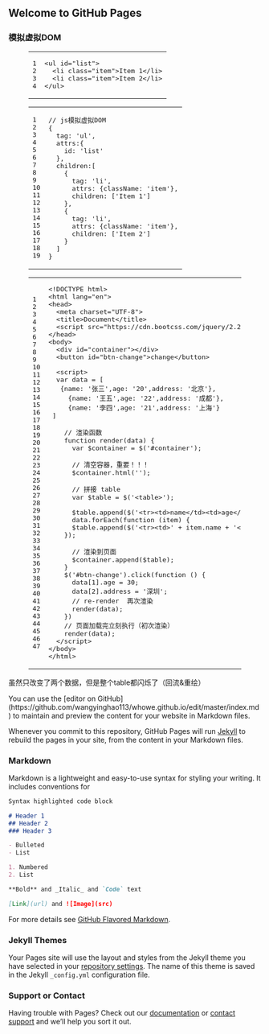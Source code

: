 ## Welcome to GitHub Pages
<h3 id="模拟虚拟DOM"><a href="#模拟虚拟DOM" class="headerlink" title="模拟虚拟DOM"></a>模拟虚拟DOM</h3><figure class="highlight html"><table><tr><td class="gutter"><pre><span class="line">1</span><br><span class="line">2</span><br><span class="line">3</span><br><span class="line">4</span><br></pre></td><td class="code"><pre><span class="line"><span class="tag">&lt;<span class="name">ul</span> <span class="attr">id</span>=<span class="string">"list"</span>&gt;</span></span><br><span class="line">  <span class="tag">&lt;<span class="name">li</span> <span class="attr">class</span>=<span class="string">"item"</span>&gt;</span>Item 1<span class="tag">&lt;/<span class="name">li</span>&gt;</span></span><br><span class="line">  <span class="tag">&lt;<span class="name">li</span> <span class="attr">class</span>=<span class="string">"item"</span>&gt;</span>Item 2<span class="tag">&lt;/<span class="name">li</span>&gt;</span></span><br><span class="line"><span class="tag">&lt;/<span class="name">ul</span>&gt;</span></span><br></pre></td></tr></table></figure>
<figure class="highlight javascript"><table><tr><td class="gutter"><pre><span class="line">1</span><br><span class="line">2</span><br><span class="line">3</span><br><span class="line">4</span><br><span class="line">5</span><br><span class="line">6</span><br><span class="line">7</span><br><span class="line">8</span><br><span class="line">9</span><br><span class="line">10</span><br><span class="line">11</span><br><span class="line">12</span><br><span class="line">13</span><br><span class="line">14</span><br><span class="line">15</span><br><span class="line">16</span><br><span class="line">17</span><br><span class="line">18</span><br><span class="line">19</span><br></pre></td><td class="code"><pre><span class="line"><span class="comment">// js模拟虚拟DOM</span></span><br><span class="line">&#123;</span><br><span class="line">  tag: <span class="string">'ul'</span>,</span><br><span class="line">  attrs:&#123;</span><br><span class="line">    id: <span class="string">'list'</span></span><br><span class="line">  &#125;,</span><br><span class="line">  children:[</span><br><span class="line">    &#123;</span><br><span class="line">      tag: <span class="string">'li'</span>,</span><br><span class="line">      attrs: &#123;<span class="attr">className</span>: <span class="string">'item'</span>&#125;,</span><br><span class="line">      children: [<span class="string">'Item 1'</span>]</span><br><span class="line">    &#125;,</span><br><span class="line">    &#123;</span><br><span class="line">      tag: <span class="string">'li'</span>,</span><br><span class="line">      attrs: &#123;<span class="attr">className</span>: <span class="string">'item'</span>&#125;,</span><br><span class="line">      children: [<span class="string">'Item 2'</span>]</span><br><span class="line">    &#125;</span><br><span class="line">  ]</span><br><span class="line">&#125;</span><br></pre></td></tr></table></figure>
<figure class="highlight html"><table><tr><td class="gutter"><pre><span class="line">1</span><br><span class="line">2</span><br><span class="line">3</span><br><span class="line">4</span><br><span class="line">5</span><br><span class="line">6</span><br><span class="line">7</span><br><span class="line">8</span><br><span class="line">9</span><br><span class="line">10</span><br><span class="line">11</span><br><span class="line">12</span><br><span class="line">13</span><br><span class="line">14</span><br><span class="line">15</span><br><span class="line">16</span><br><span class="line">17</span><br><span class="line">18</span><br><span class="line">19</span><br><span class="line">20</span><br><span class="line">21</span><br><span class="line">22</span><br><span class="line">23</span><br><span class="line">24</span><br><span class="line">25</span><br><span class="line">26</span><br><span class="line">27</span><br><span class="line">28</span><br><span class="line">29</span><br><span class="line">30</span><br><span class="line">31</span><br><span class="line">32</span><br><span class="line">33</span><br><span class="line">34</span><br><span class="line">35</span><br><span class="line">36</span><br><span class="line">37</span><br><span class="line">38</span><br><span class="line">39</span><br><span class="line">40</span><br><span class="line">41</span><br><span class="line">42</span><br><span class="line">43</span><br><span class="line">44</span><br><span class="line">45</span><br><span class="line">46</span><br><span class="line">47</span><br></pre></td><td class="code"><pre><span class="line"><span class="meta">&lt;!DOCTYPE html&gt;</span></span><br><span class="line"><span class="tag">&lt;<span class="name">html</span> <span class="attr">lang</span>=<span class="string">"en"</span>&gt;</span></span><br><span class="line"><span class="tag">&lt;<span class="name">head</span>&gt;</span></span><br><span class="line">  <span class="tag">&lt;<span class="name">meta</span> <span class="attr">charset</span>=<span class="string">"UTF-8"</span>&gt;</span></span><br><span class="line">  <span class="tag">&lt;<span class="name">title</span>&gt;</span>Document<span class="tag">&lt;/<span class="name">title</span>&gt;</span></span><br><span class="line">  <span class="tag">&lt;<span class="name">script</span> <span class="attr">src</span>=<span class="string">"https://cdn.bootcss.com/jquery/2.2.0/jquery.min.js"</span>&gt;</span><span class="undefined"></span><span class="tag">&lt;/<span class="name">script</span>&gt;</span></span><br><span class="line"><span class="tag">&lt;/<span class="name">head</span>&gt;</span></span><br><span class="line"><span class="tag">&lt;<span class="name">body</span>&gt;</span></span><br><span class="line">  <span class="tag">&lt;<span class="name">div</span> <span class="attr">id</span>=<span class="string">"container"</span>&gt;</span><span class="tag">&lt;/<span class="name">div</span>&gt;</span></span><br><span class="line">  <span class="tag">&lt;<span class="name">button</span> <span class="attr">id</span>=<span class="string">"btn-change"</span>&gt;</span>change<span class="tag">&lt;/<span class="name">button</span>&gt;</span></span><br><span class="line"></span><br><span class="line">  <span class="tag">&lt;<span class="name">script</span>&gt;</span><span class="undefined"></span></span><br><span class="line"><span class="javascript">	<span class="keyword">var</span> data = [</span></span><br><span class="line"><span class="javascript">	  &#123;<span class="attr">name</span>: <span class="string">'张三'</span>,<span class="attr">age</span>: <span class="string">'20'</span>,<span class="attr">address</span>: <span class="string">'北京'</span>&#125;,</span></span><br><span class="line"><span class="javascript">	  &#123;<span class="attr">name</span>: <span class="string">'王五'</span>,<span class="attr">age</span>: <span class="string">'22'</span>,<span class="attr">address</span>: <span class="string">'成都'</span>&#125;,</span></span><br><span class="line"><span class="javascript">	  &#123;<span class="attr">name</span>: <span class="string">'李四'</span>,<span class="attr">age</span>: <span class="string">'21'</span>,<span class="attr">address</span>: <span class="string">'上海'</span>&#125;</span></span><br><span class="line"><span class="undefined">	]</span></span><br><span class="line"><span class="undefined"></span></span><br><span class="line"><span class="javascript">	<span class="comment">// 渲染函数</span></span></span><br><span class="line"><span class="javascript">    <span class="function"><span class="keyword">function</span> <span class="title">render</span>(<span class="params">data</span>) </span>&#123;</span></span><br><span class="line"><span class="javascript">      <span class="keyword">var</span> $container = $(<span class="string">'#container'</span>);</span></span><br><span class="line"><span class="undefined"></span></span><br><span class="line"><span class="javascript">      <span class="comment">// 清空容器，重要！！！</span></span></span><br><span class="line"><span class="javascript">      $container.html(<span class="string">''</span>);</span></span><br><span class="line"><span class="undefined"></span></span><br><span class="line"><span class="javascript">      <span class="comment">// 拼接 table</span></span></span><br><span class="line"><span class="javascript">      <span class="keyword">var</span> $table = $(<span class="string">'&lt;table&gt;'</span>);</span></span><br><span class="line"><span class="undefined"></span></span><br><span class="line"><span class="xml">      $table.append($('<span class="tag">&lt;<span class="name">tr</span>&gt;</span><span class="tag">&lt;<span class="name">td</span>&gt;</span>name<span class="tag">&lt;/<span class="name">td</span>&gt;</span><span class="tag">&lt;<span class="name">td</span>&gt;</span>age<span class="tag">&lt;/<span class="name">td</span>&gt;</span><span class="tag">&lt;<span class="name">td</span>&gt;</span>address<span class="tag">&lt;/<span class="name">td</span>&gt;</span>/tr&gt;'));</span></span><br><span class="line"><span class="javascript">      data.forEach(<span class="function"><span class="keyword">function</span> (<span class="params">item</span>) </span>&#123;</span></span><br><span class="line"><span class="xml">      $table.append($('<span class="tag">&lt;<span class="name">tr</span>&gt;</span><span class="tag">&lt;<span class="name">td</span>&gt;</span>' + item.name + '<span class="tag">&lt;/<span class="name">td</span>&gt;</span><span class="tag">&lt;<span class="name">td</span>&gt;</span>' + item.age + '<span class="tag">&lt;/<span class="name">td</span>&gt;</span><span class="tag">&lt;<span class="name">td</span>&gt;</span>' + item.address   + '<span class="tag">&lt;/<span class="name">td</span>&gt;</span>/tr&gt;'))</span></span><br><span class="line"><span class="undefined">    &#125;);</span></span><br><span class="line"><span class="undefined"></span></span><br><span class="line"><span class="javascript">      <span class="comment">// 渲染到页面</span></span></span><br><span class="line"><span class="undefined">      $container.append($table);</span></span><br><span class="line"><span class="undefined">    &#125;</span></span><br><span class="line"><span class="javascript">    $(<span class="string">'#btn-change'</span>).click(<span class="function"><span class="keyword">function</span> (<span class="params"></span>) </span>&#123;</span></span><br><span class="line"><span class="undefined">      data[1].age = 30;</span></span><br><span class="line"><span class="javascript">      data[<span class="number">2</span>].address = <span class="string">'深圳'</span>;</span></span><br><span class="line"><span class="javascript">      <span class="comment">// re-render  再次渲染</span></span></span><br><span class="line"><span class="undefined">      render(data);</span></span><br><span class="line"><span class="undefined">    &#125;)</span></span><br><span class="line"><span class="javascript">    <span class="comment">// 页面加载完立刻执行（初次渲染）</span></span></span><br><span class="line"><span class="undefined">    render(data);</span></span><br><span class="line"><span class="undefined">  </span><span class="tag">&lt;/<span class="name">script</span>&gt;</span></span><br><span class="line"><span class="tag">&lt;/<span class="name">body</span>&gt;</span></span><br><span class="line"><span class="tag">&lt;/<span class="name">html</span>&gt;</span></span><br></pre></td></tr></table></figure>
<p>虽然只改变了两个数据，但是整个table都闪烁了（回流&amp;重绘）<br><img src="https://i.imgur.com/x7JUVud.gif" alt=""></p>
You can use the [editor on GitHub](https://github.com/wangyinghao113/whowe.github.io/edit/master/index.md) to maintain and preview the content for your website in Markdown files.

Whenever you commit to this repository, GitHub Pages will run [Jekyll](https://jekyllrb.com/) to rebuild the pages in your site, from the content in your Markdown files.

### Markdown

Markdown is a lightweight and easy-to-use syntax for styling your writing. It includes conventions for

```markdown
Syntax highlighted code block

# Header 1
## Header 2
### Header 3

- Bulleted
- List

1. Numbered
2. List

**Bold** and _Italic_ and `Code` text

[Link](url) and ![Image](src)
```

For more details see [GitHub Flavored Markdown](https://guides.github.com/features/mastering-markdown/).

### Jekyll Themes

Your Pages site will use the layout and styles from the Jekyll theme you have selected in your [repository settings](https://github.com/wangyinghao113/whowe.github.io/settings). The name of this theme is saved in the Jekyll `_config.yml` configuration file.

### Support or Contact

Having trouble with Pages? Check out our [documentation](https://help.github.com/categories/github-pages-basics/) or [contact support](https://github.com/contact) and we’ll help you sort it out.
